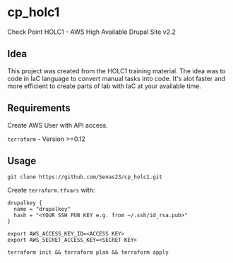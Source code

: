 # cp_holc1
Check Point HOLC1 - AWS High Available Drupal Site v2.2

## Idea
This project was created from the HOLC1 training material.
The idea was to code in IaC language to convert manual tasks into code.
It's alot faster and more efficient to create parts of lab with IaC at your available time.

## Requirements
Create AWS User with API access.

`terraform` - Version >=0.12

## Usage

```
git clone https://github.com/Senas23/cp_holc1.git
```
Create `terraform.tfvars` with:
```
drupalkey {
  name = "drupalkey"
  hash = "<YOUR SSH PUB KEY e.g. from ~/.ssh/id_rsa.pub>"
}
```
```
export AWS_ACCESS_KEY_ID=<ACCESS KEY>
export AWS_SECRET_ACCESS_KEY=<SECRET KEY>
```
```
terraform init && terraform plan && terraform apply
```
